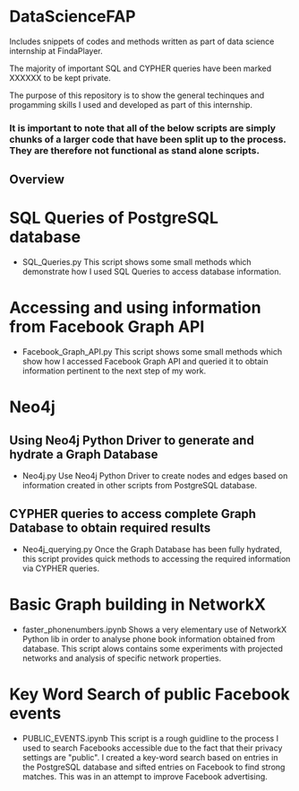 # DataScienceFAP
Includes snippets of codes and methods written as part of data science internship at FindaPlayer.

The majority of important SQL and CYPHER queries have been marked XXXXXX to be kept private. 

The purpose of this repository is to show the general techinques and progamming skills I used and developed as part of this internship.

### It is important to note that all of the below scripts are simply chunks of a larger code that have been split up to the process. They are therefore not functional as stand alone scripts.

## Overview

# SQL Queries of PostgreSQL database
* SQL_Queries.py
This script shows some small methods which demonstrate how I used SQL Queries to access database information.

# Accessing and using information from Facebook Graph API
* Facebook_Graph_API.py
This script shows some small methods which show how I accessed Facebook Graph API and queried it to obtain information pertinent to the next step of my work.

# Neo4j
## Using Neo4j Python Driver to generate and hydrate a Graph Database
* Neo4j.py
Use Neo4j Python Driver to create nodes and edges based on information created in other scripts from PostgreSQL database.

## CYPHER queries to access complete Graph Database to obtain required results
* Neo4j_querying.py
Once the Graph Database has been fully hydrated, this script provides quick methods to accessing the required information via CYPHER queries.

# Basic Graph building in NetworkX
* faster_phonenumbers.ipynb
Shows a very elementary use of NetworkX Python lib in order to analyse phone book information obtained from database. This script alows contains some experiments with projected networks and analysis of specific network properties.

# Key Word Search of public Facebook events
* PUBLIC_EVENTS.ipynb
This script is a rough guidline to the process I used to search Facebooks accessible due to the fact that their privacy settings are "public". I created a key-word search based on entries in the PostgreSQL database and sifted entries on Facebook to find strong matches. This was in an attempt to improve Facebook advertising.
